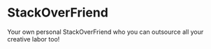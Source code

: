 # StackOverFriend
Your own personal StackOverFriend who you can outsource all your creative labor too!
